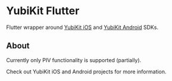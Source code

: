 # YubiKit Flutter

Flutter wrapper around [YubiKit iOS](https://github.com/Yubico/yubikit-ios) and [YubiKit Android](https://github.com/Yubico/yubikit-android) SDKs.

## About

Currently only PIV functionality is supported (partially).

Check out YubiKit iOS and Android projects for more information.
